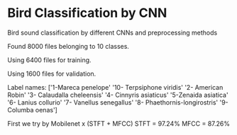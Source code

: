 # Bird Classification by CNN

Bird sound classification by different CNNs and preprocessing methods

Found 8000 files belonging to 10 classes.

Using 6400 files for training.

Using 1600 files for validation.

Label names: ['1-Mareca penelope' '10- Terpsiphone viridis' '2- American Robin'
 '3- Calaudalla cheleensis' '4- Cinnyris asiaticus' '5-Zenaida asiatica'
 '6- Lanius collurio' '7- Vanellus senegallus'
 '8- Phaethornis-longirostris' '9- Columba oenas']

First we try by Mobilenet x (STFT + MFCC)
STFT = 97.24%
MFCC = 87.26%
